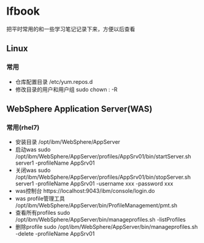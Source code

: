 # lfbook
把平时常用的和一些学习笔记记录下来，方便以后查看

## Linux
### 常用
- 仓库配置目录 /etc/yum.repos.d
- 修改目录的用户和用户组 sudo chown <user>:<group> -R <directory>


## WebSphere Application Server(WAS)
### 常用(rhel7)
- 安装目录 /opt/ibm/WebSphere/AppServer
- 启动was sudo /opt/ibm/WebSphere/AppServer/profiles/AppSrv01/bin/startServer.sh server1 -profileName AppSrv01
- 关闭was sudo /opt/ibm/WebSphere/AppServer/profiles/AppSrv01/bin/stopServer.sh server1 -profileName AppSrv01 -username xxx -password xxx
- was控制台 https://localhost:9043/ibm/console/login.do
- was profile管理工具 /opt/ibm/WebSphere/AppServer/bin/ProfileManagement/pmt.sh
- 查看所有profiles sudo /opt/ibm/WebSphere/AppServer/bin/manageprofiles.sh -listProfiles
- 删除profile sudo /opt/ibm/WebSphere/AppServer/bin/manageprofiles.sh -delete -profileName AppSrv01

